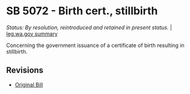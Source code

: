 # SB 5072 - Birth cert., stillbirth
*Status: By resolution, reintroduced and retained in present status.* | [leg.wa.gov summary](https://app.leg.wa.gov/billsummary?BillNumber=5072&Year=2021)

Concerning the government issuance of a certificate of birth resulting in stillbirth.

## Revisions
* [Original Bill](1/)